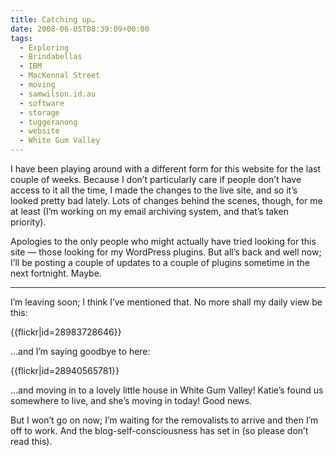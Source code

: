 ```yaml
---
title: Catching up…
date: 2008-06-05T08:39:09+00:00
tags:
  - Exploring
  - Brindabellas
  - IBM
  - MacKennal Street
  - moving
  - samwilson.id.au
  - software
  - storage
  - tuggeranong
  - website
  - White Gum Valley
---
```

I have been playing around with a different form for this website for the last couple of weeks. Because I don’t particularly care if people don’t have access to it all the time, I made the changes to the live site, and so it’s looked pretty bad lately. Lots of changes behind the scenes, though, for me at least (I’m working on my email archiving system, and that’s taken priority).

Apologies to the only people who might actually have tried looking for this site — those looking for my WordPress plugins. But all’s back and well now; I’ll be posting a couple of updates to a couple of plugins sometime in the next fortnight. Maybe.

***

I’m leaving soon; I think I’ve mentioned that. No more shall my daily view be this:

{{flickr|id=28983728646}}

…and I’m saying goodbye to here:

{{flickr|id=28940565781}}

…and moving in to a lovely little house in White Gum Valley! Katie’s found us somewhere to live, and she’s moving in today! Good news.

But I won’t go on now; I’m waiting for the removalists to arrive and then I’m off to work. And the blog-self-consciousness has set in (so please don’t read this).

